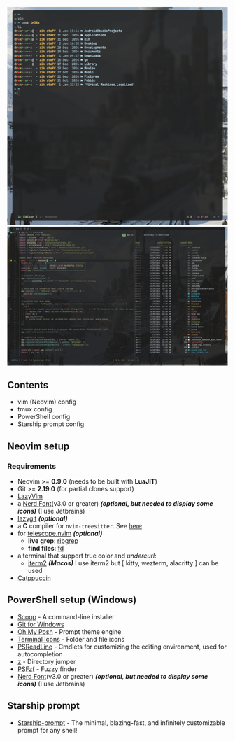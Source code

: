 ![tmux screenshot](./images/tmux.png)
![wezterm and neovim screenshot](./images/wezterm.png)

## Contents

- vim (Neovim) config
- tmux config
- PowerShell config
- Starship prompt config

## Neovim setup

### Requirements

- Neovim >= **0.9.0** (needs to be built with **LuaJIT**)
- Git >= **2.19.0** (for partial clones support)
- [LazyVim](https://www.lazyvim.org/)
- a [Nerd Font](https://www.nerdfonts.com/)(v3.0 or greater) **_(optional, but
  needed to display some icons)_** (I use Jetbrains)
- [lazygit](https://github.com/jesseduffield/lazygit) **_(optional)_**
- a **C** compiler for `nvim-treesitter`.
  See [here](https://github.com/nvim-treesitter/nvim-treesitter#requirements)
- for [telescope.nvim](https://github.com/nvim-telescope/telescope.nvim)
  **_(optional)_**
  - **live grep**: [ripgrep](https://github.com/BurntSushi/ripgrep)
  - **find files**: [fd](https://github.com/sharkdp/fd)
- a terminal that support true color and *undercurl*:
  - [iterm2](https://iterm2.com/) **_(Macos)_** I use iterm2 but [ kitty,
    wezterm, alacritty ] can be used
- [Catppuccin](https://github.com/catppuccin/nvim)

## PowerShell setup (Windows)

- [Scoop](https://scoop.sh/) - A command-line installer
- [Git for Windows](https://gitforwindows.org/)
- [Oh My Posh](https://ohmyposh.dev/) - Prompt theme engine
- [Terminal Icons](https://github.com/devblackops/Terminal-Icons) - Folder and
  file icons
- [PSReadLine](https://docs.microsoft.com/en-us/powershell/module/psreadline/) -
  Cmdlets for customizing the editing environment, used for autocompletion
- [z](https://www.powershellgallery.com/packages/z) - Directory jumper
- [PSFzf](https://github.com/kelleyma49/PSFzf) - Fuzzy finder
- [Nerd Font](https://www.nerdfonts.com/)(v3.0 or greater) **_(optional, but
  needed to display some icons)_** (I use Jetbrains)

## Starship prompt

- [Starship-prompt](https://starship.rs/) - The minimal, blazing-fast, and infinitely customizable prompt for any shell!
